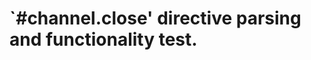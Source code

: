 `#channel.close' directive parsing and functionality test.
==========================================================
